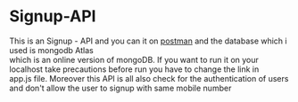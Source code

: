 # Signup-API
This is an Signup - API and you can it on <a href="https://www.getpostman.com/">postman</a> and the database which i used is mongodb Atlas<br />
which is an online version of mongoDB. If you want to run it on your localhost take precautions before run you have to change the link in <br />
app.js file. Moreover this API is all also check for the authentication of users and don't allow the user to signup with same mobile number<br/>
